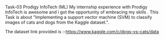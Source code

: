 Task-03 Prodigy InfoTech (ML)
My internship experience with Prodigy InfoTech is awesome and i got the opportunity of embracing my skills .
This Task is about "Implementing a support vector machine (SVM) to classify images of cats and dogs from the Kaggle dataset.".

The dataset link provided is :-https://www.kaggle.com/c/dogs-vs-cats/data
